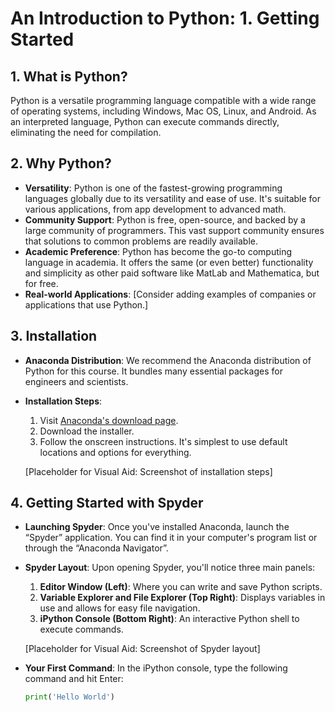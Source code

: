 # An Introduction to Python: 1. Getting Started

## 1. What is Python?

Python is a versatile programming language compatible with a wide range of operating systems, including Windows, Mac OS, Linux, and Android. As an interpreted language, Python can execute commands directly, eliminating the need for compilation.

## 2. Why Python?

- **Versatility**: Python is one of the fastest-growing programming languages globally due to its versatility and ease of use. It's suitable for various applications, from app development to advanced math.
- **Community Support**: Python is free, open-source, and backed by a large community of programmers. This vast support community ensures that solutions to common problems are readily available.
- **Academic Preference**: Python has become the go-to computing language in academia. It offers the same (or even better) functionality and simplicity as other paid software like MatLab and Mathematica, but for free.
- **Real-world Applications**: [Consider adding examples of companies or applications that use Python.]

## 3. Installation

- **Anaconda Distribution**: We recommend the Anaconda distribution of Python for this course. It bundles many essential packages for engineers and scientists.
- **Installation Steps**:
  1. Visit [Anaconda's download page](https://www.anaconda.com/download).
  2. Download the installer.
  3. Follow the onscreen instructions. It's simplest to use default locations and options for everything.

  [Placeholder for Visual Aid: Screenshot of installation steps]

## 4. Getting Started with Spyder

- **Launching Spyder**: Once you've installed Anaconda, launch the “Spyder” application. You can find it in your computer's program list or through the “Anaconda Navigator”.
- **Spyder Layout**: Upon opening Spyder, you'll notice three main panels:
  1. **Editor Window (Left)**: Where you can write and save Python scripts.
  2. **Variable Explorer and File Explorer (Top Right)**: Displays variables in use and allows for easy file navigation.
  3. **iPython Console (Bottom Right)**: An interactive Python shell to execute commands.

  [Placeholder for Visual Aid: Screenshot of Spyder layout]

- **Your First Command**: In the iPython console, type the following command and hit Enter:
  ```python
  print('Hello World')
